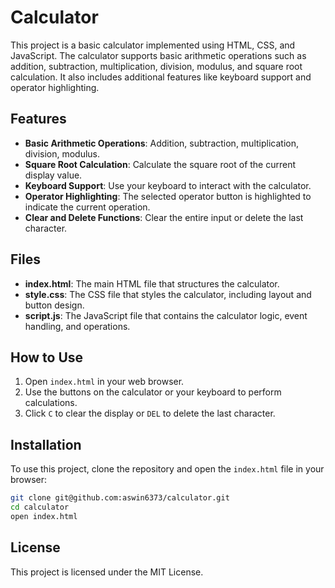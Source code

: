 # Calculator

This project is a basic calculator implemented using HTML, CSS, and JavaScript. The calculator supports basic arithmetic operations such as addition, subtraction, multiplication, division, modulus, and square root calculation. It also includes additional features like keyboard support and operator highlighting.

## Features

- **Basic Arithmetic Operations**: Addition, subtraction, multiplication, division, modulus.
- **Square Root Calculation**: Calculate the square root of the current display value.
- **Keyboard Support**: Use your keyboard to interact with the calculator.
- **Operator Highlighting**: The selected operator button is highlighted to indicate the current operation.
- **Clear and Delete Functions**: Clear the entire input or delete the last character.

## Files

- **index.html**: The main HTML file that structures the calculator.
- **style.css**: The CSS file that styles the calculator, including layout and button design.
- **script.js**: The JavaScript file that contains the calculator logic, event handling, and operations.

## How to Use

1. Open `index.html` in your web browser.
2. Use the buttons on the calculator or your keyboard to perform calculations.
3. Click `C` to clear the display or `DEL` to delete the last character.

## Installation

To use this project, clone the repository and open the `index.html` file in your browser:

```bash
git clone git@github.com:aswin6373/calculator.git
cd calculator
open index.html
```

## License

This project is licensed under the MIT License.



